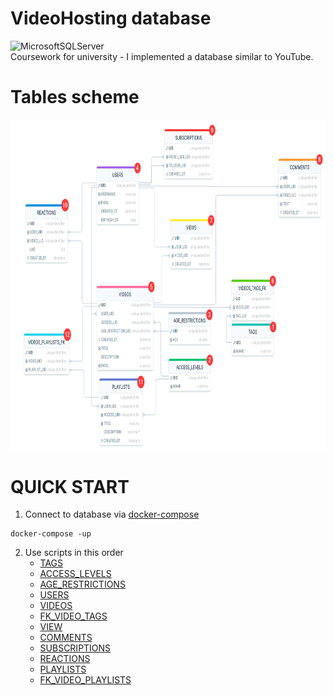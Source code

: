 # VideoHosting database
![MicrosoftSQLServer](https://img.shields.io/badge/Microsoft%20SQL%20Server-CC2927?style=for-the-badge&logo=microsoft%20sql%20server&logoColor=white)  
Coursework for university - I implemented a database similar to YouTube.

# Tables scheme
[<img src="Assets/Scheme_v2.png" width="832" height="528.5" alt="Tables scheme"/>](Assets/Scheme_v2.png)

# QUICK START
1) Connect to database via [docker-compose](docker-compose.yml)
```
docker-compose -up
```
2) Use scripts in this order
   - [TAGS](VideoHosting/TAGS)
   - [ACCESS_LEVELS](VideoHosting/ACCESS_LEVELS)
   - [AGE_RESTRICTIONS](VideoHosting/AGE_RESTRICTIONS) 
   - [USERS](VideoHosting/USERS)
   - [VIDEOS](VideoHosting/VIDEOS) 
   - [FK_VIDEO_TAGS](VideoHosting/_FK_VIDEO_TAGS)
   - [VIEW](VideoHosting/VIEWS)
   - [COMMENTS](VideoHosting/COMMENTS)
   - [SUBSCRIPTIONS](VideoHosting/SUBSCRIPTIONS)
   - [REACTIONS](VideoHosting/REACTIONS)
   - [PLAYLISTS](VideoHosting/PLAYLISTS)
   - [FK_VIDEO_PLAYLISTS](VideoHosting/_FK_VIDEO_PLAYLISTS)